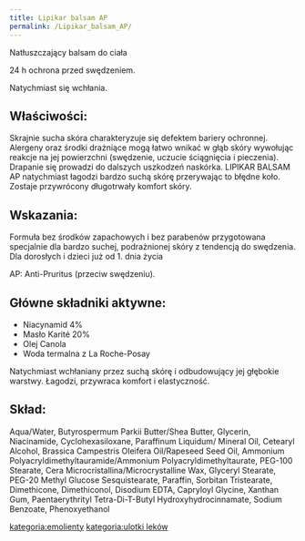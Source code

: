 ```yaml
---
title: Lipikar balsam AP
permalink: /Lipikar_balsam_AP/
---
```


Natłuszczający balsam do ciała

24 h ochrona przed swędzeniem.

Natychmiast się wchłania.

Właściwości:
------------

Skrajnie sucha skóra charakteryzuje się defektem bariery ochronnej. Alergeny oraz środki drażniące mogą łatwo wnikać w głąb skóry wywołując reakcje na jej powierzchni (swędzenie, uczucie ściągnięcia i pieczenia). Drapanie się prowadzi do dalszych uszkodzeń naskórka. LIPIKAR BALSAM AP natychmiast łagodzi bardzo suchą skórę przerywając to błędne koło. Zostaje przywrócony długotrwały komfort skóry.

Wskazania:
----------

Formuła bez środków zapachowych i bez parabenów przygotowana specjalnie dla bardzo suchej, podrażnionej skóry z tendencją do swędzenia. Dla dorosłych i dzieci już od 1. dnia życia

AP: Anti-Pruritus (przeciw swędzeniu).

Główne składniki aktywne:
-------------------------

-   Niacynamid 4%
-   Masło Karité 20%
-   Olej Canola
-   Woda termalna z La Roche-Posay

Natychmiast wchłaniany przez suchą skórę i odbudowujący jej głębokie warstwy. Łagodzi, przywraca komfort i elastyczność.

Skład:
------

Aqua/Water, Butyrospermum Parkii Butter/Shea Butter, Glycerin, Niacinamide, Cyclohexasiloxane, Paraffinum Liquidum/ Mineral Oil, Cetearyl Alcohol, Brassica Campestris Oleifera Oil/Rapeseed Seed Oil, Ammonium Polyacryldimethyltauramide/Ammonium Polyacryldimethyltaurate, PEG-100 Stearate, Cera Microcristallina/Microcrystalline Wax, Glyceryl Stearate, PEG-20 Methyl Glucose Sesquistearate, Paraffin, Sorbitan Tristearate, Dimethicone, Dimethiconol, Disodium EDTA, Capryloyl Glycine, Xanthan Gum, Paentaerythrityl Tetra-Di-T-Butyl Hydroxyhydrocinnamate, Sodium Benzoate, Phenoxyethanol

[kategoria:emolienty](/atopedia/kategoria:emolienty "wikilink") [kategoria:ulotki leków](/atopedia/kategoria:ulotki_leków "wikilink")
